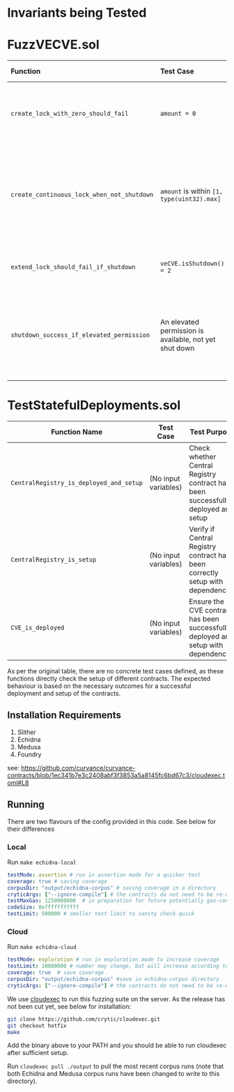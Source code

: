 # Invariants being Tested 

# FuzzVECVE.sol


| Function                                   | Test Case                                              | Test Purpose                                                                                 | Expected Behaviour                                                                  |
| :----------------------------------------- | :----------------------------------------------------- | :------------------------------------------------------------------------------------------- | :---------------------------------------------------------------------------------- |
| `create_lock_with_zero_should_fail`        | `amount = 0`                                           | A lock shouldn't be able to be created with 0 amount, it should fail instead.                | Error with `_INVALID_LOCK_SELECTOR`                                                 |
| `create_continuous_lock_when_not_shutdown` | `amount` is within `[1, type(uint32).max]`             | Checks success case for creating a lock. Amount is clamped within the lower and upper bound. | Successful transfer of specified CVE tokens and equivalent minting of VE-CVE tokens |
| `extend_lock_should_fail_if_shutdown`      | `veCVE.isShutdown() = 2`                               | Extension of lock should fail if shutdown is in progress                                     | Error with `_VECVE_SHUTDOWN_SELECTOR`                                               |
| `shutdown_success_if_elevated_permission`  | An elevated permission is available, not yet shut down | The function should successfully shutdown if called by an address with elevated permissions  | Shutdown state successfully set, no error                                           |

# TestStatefulDeployments.sol


| Function Name                           | Test Case            | Test Purpose                                                                       | Expected Behaviour                                                        |
| --------------------------------------- | -------------------- | ---------------------------------------------------------------------------------- | ------------------------------------------------------------------------- |
| `CentralRegistry_is_deployed_and_setup` | (No input variables) | Check whether Central Registry contract has been successfully deployed and setup   | Successful deployment and setup of Central Registry contract              |
| `CentralRegistry_is_setup`              | (No input variables) | Verify if Central Registry contract has been correctly setup with dependencies     | Successful setup of Central Registry with correct dependencies            |
| `CVE_is_deployed`                       | (No input variables) | Ensure the CVE contract has been successfully deployed and setup with dependencies | Successful deployment and setup of CVE contract with correct dependencies |

As per the original table, there are no concrete test cases defined, as these functions directly check the setup of different contracts. The expected behaviour is based on the necessary outcomes for a successful deployment and setup of the contracts.

## Installation Requirements

1. Slither 
2. Echidna 
3. Medusa 
4. Foundry 
   
see: 
https://github.com/curvance/curvance-contracts/blob/1ec341b7e3c2408abf3f3853a5a8145fc6bd67c3/cloudexec.toml#L8

## Running 
There are two flavours of the config provided in this code. See below for their differences 

### Local 
Run `make echidna-local`
```yaml 
testMode: assertion # run in assertion mode for a quicker test 
coverage: true # saving coverage  
corpusDir: "output/echidna-corpus" # saving coverage in a directory 
cryticArgs: ["--ignore-compile"] # the contracts do not need to be re-compiled 
testMaxGas: 1250000000  # in preparation for future potentially gas-consuming operations 
codeSize: 0xfffffffffff 
testLimit: 500000 # smaller test limit to sanity check quick 
```

### Cloud 
Run `make echidna-cloud`
```yaml
testMode: exploration # run in exploration mode to increase coverage 
testLimit: 10000000 # number may change, but will increase according to coverage   
coverage: true  # save coverage
corpusDir: "output/echidna-corpus" #save in echidna-corpus directory 
cryticArgs: ["--ignore-compile"] # the contracts do not need to be re-compiled 
```

We use [cloudexec](https://github.com/crytic/cloudexec/tree/hotfix) to run this fuzzing suite on the server. As the release has not been cut yet, see below for installation: 
```bash
git clone https://github.com/crytic/cloudexec.git
git checkout hotfix 
make
```
Add the binary above to your PATH and you should be able to run cloudexec after sufficient setup.

Run `cloudexec pull ./output` to pull the most recent corpus runs (note that both Echidna and Medusa corpus runs have been changed to write to this directory).